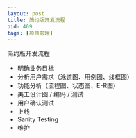 ```yaml
---
layout: post
title: 简约版开发流程
pid: 409
tags: [项目管理]
---
```


简约版开发流程

+ 明确业务目标
+ 分析用户需求（泳道图、用例图、线框图）
+ 功能分析（流程图、状态图、E-R图）
+ 美工设计图 / 编码 / 测试
+ 用户确认测试
+ 上线
+ Sanity Testing
+ 维护